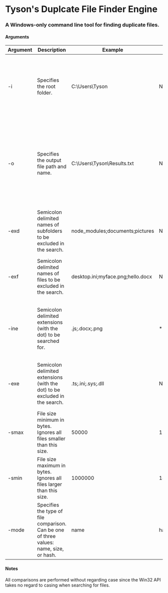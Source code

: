 # Tyson's Duplcate File Finder Engine
### A Windows-only command line tool for finding duplicate files.

#### Arguments
| Argument | Description | Example | Default | Comments |
| -------- | ----------- | ------- | ------- | -------- |
| -i | Specifies the root folder. | C:\Users\Tyson | N/A | Required. Wrap the path in double quotes if it contains whitespace. Relative paths not supported. |
| -o | Specifies the output file path and name. | C:\Users\Tyson\Results.txt | N/A | Required. Wrap the path in double quotes if it contains whitespace. Relative paths not supported. Will be converted to lowercase. |
| -exd | Semicolon delimited names of subfolders to be excluded in the search. | node_modules;documents;pictures | None | Wrap the entire list in double quotes if any paths contain whitespace. |
| -exf | Semicolon delimited names of files to be excluded in the search. | desktop.ini;myface.png;hello.docx | None | Wrap the entire list in double quotes if any paths contain whitespace. |
| -ine | Semicolon delimited extensions (with the dot) to be searched for. | .js;.docx;.png | * | If this parameter is used, all other extensions not specified in the list will be ignored. |
| -exe | Semicolon delimited extensions (with the dot) to be excluded in the search. | .ts;.ini;.sys;.dll | None | This parameter cannot be used together with the previous parameter. |
| -smax | File size minimum in bytes. Ignores all files smaller than this size. | 50000 | 1 | None. |
| -smin | File size maximum in bytes. Ignores all files larger than this size. | 1000000 | 18446744073709551615 | None. |
| -mode | Specifies the type of file comparison. Can be one of three values: name, size, or hash. | name | hash | If the hash mode is selected, files will be compared first by size and then by SHA256 checksum. |

#### Notes
All comparisons are performed without regarding case since the Win32 API takes no regard to casing when searching for files.
